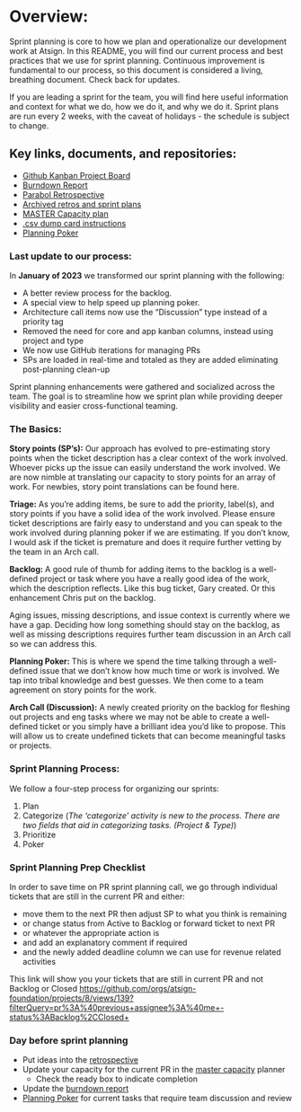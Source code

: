 # **Overview:**

Sprint planning is core to how we plan and operationalize our development
work at Atsign. In this README, you will find our current process and best
practices that we use for sprint planning. Continuous improvement is
fundamental to our process, so this document is considered a living,
breathing document.  Check back for updates.

If you are leading a sprint for the team, you will find here useful
information and context for what we do, how we do it, and why we do it.
Sprint plans are run every 2 weeks, with the caveat of holidays - the
schedule is subject to change.

## **Key links, documents, and repositories:**

- [Github Kanban Project Board](https://github.com/orgs/atsign-foundation/projects/8/views/142)
- [Burndown Report](https://docs.google.com/document/d/1eAMJioRg7bF5DB9TZlIvBWBWdyf9tbzoUEzkKNFHDLk/edit)
- [Parabol Retrospective](https://action.parabol.co/meetings)
- [Archived retros and sprint plans](https://drive.google.com/drive/u/1/folders/110cPNpH_BGumHz2oKhCuAFi2baxrKwc7)
- [MASTER Capacity plan](https://docs.google.com/spreadsheets/d/1mEEgdK1cB_OFT3cO8nonjUqufCQRqJLqNl8KWHTPIfM/edit#gid=1598336825)
- [.csv dump card instructions](https://docs.google.com/document/d/1gyEE9t9BGn8-VgeVM6gl32yFWYLW58dbndD5p-8xj8Y/edit)
- [Planning Poker](https://play.planningpoker.com/login)

### **Last update to our process:**

In **January of 2023** we transformed our sprint planning with the following:

- A better review process for the backlog.
- A special view to help speed up planning poker.
- Architecture call items now use the “Discussion” type instead of a priority
tag
- Removed the need for core and app kanban columns, instead using project and
type
- We now use GitHub iterations for managing PRs
- SPs are loaded in real-time and totaled as they are added eliminating
post-planning clean-up

Sprint planning enhancements were gathered and socialized across the team.
The goal is to streamline how we sprint plan while providing deeper visibility
and easier cross-functional teaming.

### **The Basics:**

**Story points (SP’s):**
Our approach has evolved to pre-estimating story points when the ticket
description has a clear context of the work involved. Whoever picks up the
issue can easily understand the work involved. We are now nimble at
translating our capacity to story points for an array of work. For newbies,
story point translations can be found here.

**Triage:**
As you’re adding items, be sure to add the priority, label(s), and story
points if you have a solid idea of the work involved.  Please ensure ticket
descriptions are fairly easy to understand and you can speak to the work
involved during planning poker if we are estimating.  If you don’t know, I
would ask if the ticket is premature and does it require further vetting by
the team in an Arch call.

**Backlog:**
A good rule of thumb for adding items to the backlog is a well-defined
project or task where you have a really good idea of the work, which the
description reflects. Like this bug ticket, Gary created. Or this enhancement
Chris put on the backlog.

Aging issues, missing descriptions, and issue context is currently where we
have a gap. Deciding how long something should stay on the backlog, as well
as missing descriptions requires further team discussion in an Arch call so
we can address this.

**Planning Poker:**
This is where we spend the time talking through a well-defined issue that we
don’t know how much time or work is involved. We tap into tribal knowledge
and best guesses. We then come to a team agreement on story points for the
work.

**Arch Call (Discussion):**
A newly created priority on the backlog for fleshing out projects and eng
tasks where we may not be able to create a well-defined ticket or you simply
have a brilliant idea you’d like to propose. This will allow us to create
undefined tickets that can become meaningful tasks or projects.

### **Sprint Planning Process:**

We follow a four-step process for organizing our sprints:
1. Plan
2. Categorize (*The ‘categorize’ activity is new to the process. There are
two fields that aid in categorizing tasks. (Project & Type)*)
3. Prioritize
4. Poker

### Sprint Planning Prep Checklist

In order to save time on PR sprint planning call, we go through individual
tickets that are still in the current PR and either:
- move them to the next PR then adjust SP to what you think is remaining
- or change status from Active to Backlog or forward ticket to next PR
- or whatever the appropriate action is
- and add an explanatory comment if required
- and the newly added deadline column we can use for revenue related
activities

This link will show you your tickets that are still in current PR and
not Backlog or Closed
<https://github.com/orgs/atsign-foundation/projects/8/views/139?filterQuery=pr%3A%40previous+assignee%3A%40me+-status%3ABacklog%2CClosed+>

### Day before sprint planning

- Put ideas into the [retrospective](https://action.parabol.co/meetings)
- Update your capacity for the current PR in the
[master capacity](https://docs.google.com/spreadsheets/d/1mEEgdK1cB_OFT3cO8nonjUqufCQRqJLqNl8KWHTPIfM/edit#gid=873712221)
planner
  - Check the ready box to indicate completion
- Update the
[burndown report](https://docs.google.com/document/d/1eAMJioRg7bF5DB9TZlIvBWBWdyf9tbzoUEzkKNFHDLk/edit)
- [Planning Poker](https://play.planningpoker.com/login?returnUrl=%2Fdashboard)
for current tasks that require team discussion and review
